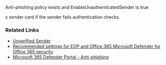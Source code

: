 Anti-phishing policy exists and EnableUnauthenticatedSender is true

s sender card if the sender fails authentication checks.

### Related Links

* [Unverified Sender](https://aka.ms/orca-atpp-docs-12) 
* [Recommended settings for EOP and Office 365 Microsoft Defender for Office 365 security](https://aka.ms/orca-atpp-docs-6) 
* [Microsoft 365 Defender Portal - Anti-phishing](https://security.microsoft.com/antiphishing)
